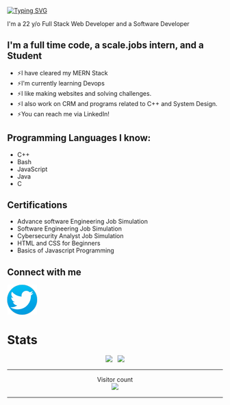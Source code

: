 [![Typing SVG](https://readme-typing-svg.herokuapp.com?color=13D3CB&size=22&vCenter=true&multiline=true&width=397&height=49&lines=Hey+there+%F0%9F%91%8B!+I'm+rira1403github)](https://git.io/typing-svg)

I'm a 22 y/o Full Stack Web Developer and a Software Developer

## I'm a full time code, a scale.jobs intern, and a Student

* ⚡I have cleared my MERN Stack
* ⚡I'm currently learning Devops
* ⚡I like making websites and solving challenges.
* ⚡I also work on CRM and programs related to C++ and System Design.
* ⚡You can reach me via LinkedIn!

## Programming Languages I know:

* C++
* Bash
* JavaScript
* Java
* C

## Certifications 

* Advance software Engineering Job Simulation
* Software Engineering Job Simulation
* Cybersecurity Analyst Job Simulation
* HTML and CSS for Beginners
* Basics of Javascript Programming

## Connect with me

[![Twitter](twitter-logo.png)][Twitter]

# Stats 

<p align="center">
  <img src="https://github-readme-stats.vercel.app/api?username=rira1403github&show_icons=true&theme=algolia" /> &nbsp;
  <img src="https://github-readme-streak-stats.herokuapp.com/?user=rira1403github&theme=algolia&show_icons=true" />
<p>
  
---

<p align="center"> 
  Visitor count<br>
  <img src="https://profile-counter.glitch.me/rira1403github/count.svg" />
</p>

---
[Twitter]: https://x.com/rira1403twitt
[Linkedin]: https://www.linkedin.com/in/ritik-raj-41b5a5234/
